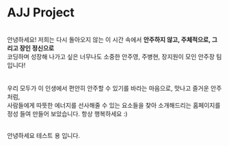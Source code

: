 # AJJ Project

<br>안녕하세요! 저희는 다시 돌아오지 않는 이 시간 속에서 <b>안주하지 않고, 주체적으로, 그리고 장인 정신으로</b><br>
코딩하며 성장해 나가고 싶은 너무나도 소중한 안주영, 주병현, 장지원이 모인 안주장 팀입니다!<br><br><br>
우리 모두가 이 인생에서 편안히 안주할 수 있기를 바라는 마음으로, 맛나고 즐거운 안주처럼,<br>
사람들에게 따뜻한 에너지를 선사해줄 수 있는 요소들을 찾아 소개해드리는 홈페이지를<br>
정성 들여 만들어 보았습니다. 항상 행복하세요 :)

<br>안녕하세요 테스트 용 입니다.